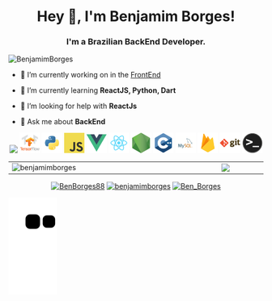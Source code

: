 
<h1 align="center">Hey 👋, I'm Benjamim Borges!</h1>
<h3 align="center">I'm a Brazilian BackEnd Developer.</h3>
<p align="left"> <img src="https://komarev.com/ghpvc/?username=benjamimborges-github-username&color=green" alt="BenjamimBorges" /> </p>
 
- 🔭 I’m currently working on in the [FrontEnd](https://github.com/BenjamimBorges/FrontEnd)
  
- 🌱 I’m currently learning **ReactJS, Python, Dart**

- 🤔 I’m looking for help with **ReactJs**

- 💬 Ask me about **BackEnd**

<p align="center">
 <code><img height="40" src="https://pytorch.org/assets/images/pytorch-logo.png"></code>
<code><img height="40" src="https://raw.githubusercontent.com/github/explore/80688e429a7d4ef2fca1e82350fe8e3517d3494d/topics/tensorflow/tensorflow.png"></code>
<code><img height="40" src="https://raw.githubusercontent.com/github/explore/80688e429a7d4ef2fca1e82350fe8e3517d3494d/topics/python/python.png"></code>
<code><img height="40" src="https://raw.githubusercontent.com/github/explore/80688e429a7d4ef2fca1e82350fe8e3517d3494d/topics/javascript/javascript.png"></code>
<code><img height="40" src="https://raw.githubusercontent.com/github/explore/80688e429a7d4ef2fca1e82350fe8e3517d3494d/topics/vue/vue.png"></code>
<code><img height="40" src="https://raw.githubusercontent.com/github/explore/80688e429a7d4ef2fca1e82350fe8e3517d3494d/topics/react/react.png"></code>
<code><img height="40" src="https://raw.githubusercontent.com/github/explore/80688e429a7d4ef2fca1e82350fe8e3517d3494d/topics/nodejs/nodejs.png"></code>
<code><img height="40" src="https://raw.githubusercontent.com/github/explore/80688e429a7d4ef2fca1e82350fe8e3517d3494d/topics/cpp/cpp.png"></code>
<code><img height="40" src="https://raw.githubusercontent.com/github/explore/80688e429a7d4ef2fca1e82350fe8e3517d3494d/topics/mysql/mysql.png"></code>
<code><img height="40" src="https://raw.githubusercontent.com/github/explore/80688e429a7d4ef2fca1e82350fe8e3517d3494d/topics/firebase/firebase.png"></code>
<code><img height="40" src="https://raw.githubusercontent.com/github/explore/80688e429a7d4ef2fca1e82350fe8e3517d3494d/topics/git/git.png"></code>
<code><img height="40" src="https://raw.githubusercontent.com/github/explore/80688e429a7d4ef2fca1e82350fe8e3517d3494d/topics/terminal/terminal.png"></code>

<center>
  <table>
    <tr>
      <td><img width="400px" align="left" src="https://github-readme-stats.vercel.app/api/?username=BenjamimBorges&show_icons=true&theme=dark" alt="benjamimborges" /></td>
<td><img width="370px" align="left" src="https://github-readme-stats.vercel.app/api/top-langs/?username=BenjamimBorges&hide=html&layout=compact&theme=dark" /></td>
</tr>   
  </table>
</center>

<p align="center">
<a href="https://twitter.com/BenBorges88" target="blank"><img align="center" src="https://cdn.jsdelivr.net/npm/simple-icons@3.0.1/icons/twitter.svg" alt=" BenBorges88" height="20" width="20" /></a>
<a href="https://www.linkedin.com/in/benjamim-borges-2ba6251b5/" target="blank"><img align="center" src="https://cdn.jsdelivr.net/npm/simple-icons@3.0.1/icons/linkedin.svg" alt="benjamimborges" height="20" width="20" /></a>
<a href=https://www.instagram.com/borges.benjamim/" target="blank"><img align="center" src="https://cdn.jsdelivr.net/npm/simple-icons@3.0.1/icons/instagram.svg" alt="Ben_Borges" height="20" width="20" /></a>
</p>

![Snake animation](https://github.com/BenjamimBorges/BenjamimBorges/blob/output/github-contribution-grid-snake.svg)
